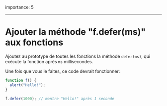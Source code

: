 importance: 5

---

# Ajouter la méthode "f.defer(ms)" aux fonctions

Ajoutez au prototype de toutes les fonctions la méthode `defer(ms)`, qui exécute la fonction après `ms` millisecondes.

Une fois que vous le faites, ce code devrait fonctionner:

```js
function f() {
  alert("Hello!");
}

f.defer(1000); // montre "Hello!" après 1 seconde
```
